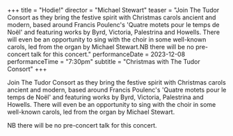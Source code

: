 +++
title = "Hodie!"
director = "Michael Stewart"
teaser = "Join The Tudor Consort as they bring the festive spirit with Christmas carols ancient and modern, based around Francis Poulenc's 'Quatre motets pour le temps de Noël' and featuring works by Byrd, Victoria, Palestrina and Howells. There will even be an opportunity to sing with the choir in some well-known carols, led from the organ by Michael Stewart.NB there will be no pre-concert talk for this concert."
performanceDate = 2023-12-08
performanceTime = "7:30pm"
subtitle = "Christmas with The Tudor Consort"
+++

Join The Tudor Consort as they bring the festive spirit with Christmas carols ancient and modern, based around Francis Poulenc's 'Quatre motets pour le temps de Noël' and featuring works by Byrd, Victoria, Palestrina and Howells. There will even be an opportunity to sing with the choir in some well-known carols, led from the organ by Michael Stewart.


NB there will be no pre-concert talk for this concert.
